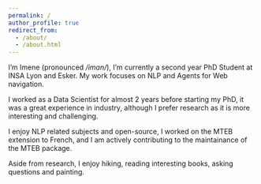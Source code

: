 ```yaml
---
permalink: /
author_profile: true
redirect_from: 
  - /about/
  - /about.html
---
```


I’m Imene (pronounced _/iman/_), I’m currently a second year PhD Student at INSA Lyon and Esker. My work focuses on NLP and Agents for Web navigation.

I worked as a Data Scientist for almost 2 years before starting my PhD, it was a great experience in industry, although I prefer research as it is more interesting and challenging.

I enjoy NLP related subjects and open-source, I worked on the MTEB extension to French, and I am actively contributing to the maintainance of the MTEB package.

Aside from research, I enjoy hiking, reading interesting books, asking questions and painting.
